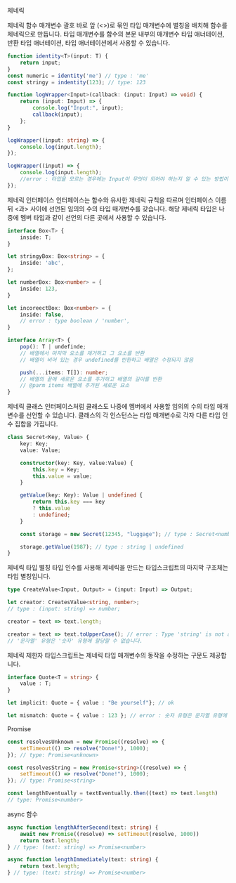제네릭 

제네릭 함수 
매개변수 괄호 바로 앞 (<>)로 묶인 타입 매개변수에 별칭을 배치해 함수를 제네릭으로 만듭니다. 
타입 매개변수를 함수의 본문 내부의 매개변수 타입 애너테이션, 반환 타입 애너테이션, 타입 애너테이션에서 사용할 수 있습니다. 

```ts
function identity<T>(input: T) {
    return input;
}
const numeric = identity('me') // type : 'me'
const stringy = indentity(123); // type: 123
```

```ts
function logWrapper<Input>(callback: (input: Input) => void) {
    return (input: Input) => {
        console.log("Input:", input);
        callback(input);
    };
}

logWrapper((input: string) => {
    console.log(input.length);
});

logWrapper((input) => {
    console.log(input.length);
    //error : 타입을 모르는 경우에는 Input이 무엇이 되어야 하는지 알 수 있는 방법이 없다. 
});
```

제네릭 인터페이스 
인터페이스는 함수와 유사한 제네릭 규칙을 따르며 인터페이스 이름 뒤 <과> 사이에 선언된 임의의 수의 타입 매개변수를 갖습니다. 
해당 제네릭 타입은 나중에 멤버 타입과 같이 선언의 다른 곳에서 사용할 수 있습니다. 

```ts
interface Box<T> {
    inside: T;
}

let stringyBox: Box<string> = {
    inside: 'abc',
};

let numberBox: Box<number> = {
    inside: 123,
}

let incoreectBox: Box<number> = {
    inside: false,
    // error : type boolean / 'number',
}
```

```ts
interface Array<T> {
    pop(): T | undefinde;
    // 배열에서 마지막 요소를 제거하고 그 요소를 반환
    // 배열이 비어 있는 경우 undefined를 반환하고 배열은 수정되지 않음

    push(...items: T[]): number;
    // 배열의 끝에 새로운 요소를 추가하고 배열의 길이를 반환
    // @parm items 배열에 추가된 새로운 요소 
}
```

제네릭 클래스 
인터페이스처럼 클래스도 나중에 멤버에서 사용할 임의의 수의 타입 매개변수를 선언할 수 있습니다. 
클래스의 각 인스턴스는 타입 매개변수로 각자 다른 타입 인수 집합을 가집니다. 

```ts
class Secret<Key, Value> {
    key: Key;
    value: Value;

    constructor(key: Key, value:Value) {
        this.key = Key;
        this.value = value;
    }

    getValue(key: Key): Value | undefined {
        return this.key === key 
        ? this.value
        : undefined;
    }

    const storage = new Secret(12345, "luggage"); // type : Secret<number,  string>

    storage.getValue(1987); // type : string | undefined
}
```              

제네릭 타입 별칭
타입 인수를 사용해 제네릭을 만드는 타입스크립트의 마지막 구조체는 타입 별칭입니다. 

```ts
type CreateValue<Input, Output> = (input: Input) => Output;

let creator: CreatesValue<string, number>; 
// type : (input: string) => number;

creator = text => text.length;

creator = text => text.toUpperCase(); // error : Type 'string' is not assignable to type 'number' 
// '문자열' 유형은 '숫자' 유형에 할당할 수 없습니다.
```

제네릭 제한자 
타입스크립트는 제네릭 타입 매개변수의 동작을 수정하는 구문도 제공합니다. 

```ts
interface Quote<T = string> {
    value : T;
}

let implicit: Quote = { value : "Be yourself"}; // ok

let mismatch: Quote = { value : 123 }; // error : 숫자 유형은 문자열 유형에 할당 불가능 <T : string>
```

Promise 
```ts
const resolvesUnknown = new Promise((resolve) => {
    setTimeout(() => resolve("Done!"), 1000);
}); // type: Promise<unknown>

const resolvesString = new Promise<string>((resolve) => {
    setTimeout(() => resolve("Done!"), 1000);
}); // type: Promise<string>

const lengthEventually = textEventually.then((text) => text.length)
// type: Promise<number>
```

async 함수 
```ts
async function lengthAfterSecond(text: string) {
    await new Promise((resolve) => setTimeout(resolve, 1000))
    return text.length;
} // type: (text: string) => Promise<number>

async function lengthImmediately(text: string) {
    return text.length;
} // type: (text: string) => Promise<number>
```





